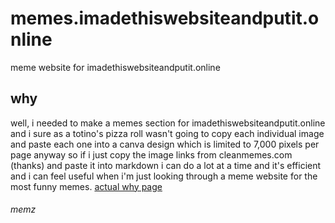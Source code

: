 # memes.imadethiswebsiteandputit.online
meme website for imadethiswebsiteandputit.online
## why
well, i needed to make a memes section for imadethiswebsiteandputit.online and i sure as a totino's pizza roll wasn't going to copy each individual image and paste each one into a canva design which is limited to 7,000 pixels per page anyway so if i just copy the image links from cleanmemes.com (thanks) and paste it into markdown i can do a lot at a time and it's efficient and i can feel useful when i'm just looking through a meme website for the most funny memes.
[actual why page](https://imadethiswebsiteandputit.online/why)


###### memz
